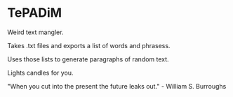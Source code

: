 # TePADiM
Weird text mangler.

Takes .txt files and exports a list of words and phrasess.

Uses those lists to generate paragraphs of random text. 

Lights candles for you. 

 "When you cut into the present the future leaks out." - William S. Burroughs 
